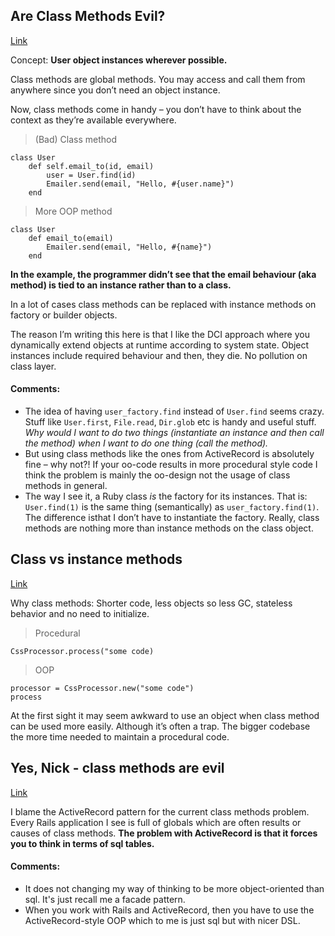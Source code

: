 ## Are Class Methods Evil?
[Link](http://nicksda.apotomo.de/2011/07/are-class-methods-evil/)

Concept: __User object instances wherever possible.__

Class methods are global methods. You may access and call them from anywhere since you don’t need an object instance.

Now, class methods come in handy – you don’t have to think about the context as they’re available everywhere.

> (Bad) Class method

    class User
        def self.email_to(id, email)
            user = User.find(id)
            Emailer.send(email, "Hello, #{user.name}")
        end

> More OOP method

    class User
        def email_to(email)
            Emailer.send(email, "Hello, #{name}")
        end

__In the example, the programmer didn’t see that the email behaviour (aka method) is tied to an instance rather than to a class.__

In a lot of cases class methods can be replaced with instance methods on factory or builder objects.

The reason I’m writing this here is that I like the DCI approach where you dynamically extend objects at runtime according to system state.
Object instances include required behaviour and then, they die. No pollution on class layer.

#### Comments:
- The idea of having `user_factory.find` instead of `User.find` seems crazy. Stuff like `User.first`, `File.read`, `Dir.glob` etc is handy and useful stuff. _Why would I want to do two things (instantiate an instance and then call the method) when I want to do one thing (call the method)._
- But using class methods like the ones from ActiveRecord is absolutely fine – why not?! If your oo-code results in more procedural style code I think the problem is mainly the oo-design not the usage of class methods in general.
- The way I see it, a Ruby class *is* the factory for its instances. That is:
`User.find(1)` is the same thing (semantically) as `user_factory.find(1)`. The difference isthat I don’t have to instantiate the factory. Really, class methods are nothing more than instance methods on the class object.

## Class vs instance methods
[Link](http://mlomnicki.com/programming/ruby/2011/07/20/class-vs-instance-methods.html)

Why class methods: Shorter code, less objects so less GC, stateless behavior and no need to initialize.

> Procedural

    CssProcessor.process("some code) 

> OOP

    processor = CssProcessor.new("some code")
    process

At the first sight it may seem awkward to use an object when class method can be used more easily. Although it’s often a trap. The bigger codebase the more time needed to maintain a procedural code.

## Yes, Nick - class methods are evil
[Link](http://andrzejonsoftware.blogspot.com/2011/07/yes-nick-class-methods-are-evil.html)

I blame the ActiveRecord pattern for the current class methods problem. Every Rails application I see is full of globals which are often results or causes of class methods. __The problem with ActiveRecord is that it forces you to think in terms of sql tables.__ 

#### Comments:
- It does not changing my way of thinking to be more object-oriented than sql. It's just recall me a facade pattern.
- When you work with Rails and ActiveRecord, then you have to use the ActiveRecord-style OOP which to me is just sql but with nicer DSL.
